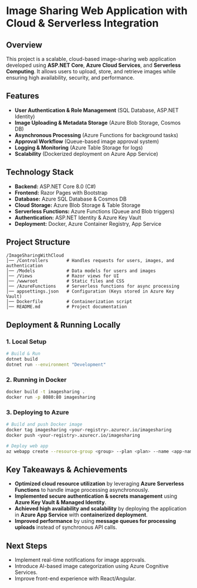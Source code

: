 # **Image Sharing Web Application with Cloud & Serverless Integration**

## **Overview**
This project is a scalable, cloud-based image-sharing web application developed using **ASP.NET Core**, **Azure Cloud Services**, and **Serverless Computing**. It allows users to upload, store, and retrieve images while ensuring high availability, security, and performance.

## **Features**
- **User Authentication & Role Management** (SQL Database, ASP.NET Identity)
- **Image Uploading & Metadata Storage** (Azure Blob Storage, Cosmos DB)
- **Asynchronous Processing** (Azure Functions for background tasks)
- **Approval Workflow** (Queue-based image approval system)
- **Logging & Monitoring** (Azure Table Storage for logs)
- **Scalability** (Dockerized deployment on Azure App Service)

## **Technology Stack**
- **Backend:** ASP.NET Core 8.0 (C#)
- **Frontend:** Razor Pages with Bootstrap
- **Database:** Azure SQL Database & Cosmos DB
- **Cloud Storage:** Azure Blob Storage & Table Storage
- **Serverless Functions:** Azure Functions (Queue and Blob triggers)
- **Authentication:** ASP.NET Identity & Azure Key Vault
- **Deployment:** Docker, Azure Container Registry, App Service

## **Project Structure**
```
/ImageSharingWithCloud
│── /Controllers       # Handles requests for users, images, and authentication
│── /Models            # Data models for users and images
│── /Views             # Razor views for UI
│── /wwwroot           # Static files and CSS
│── /AzureFunctions    # Serverless functions for async processing
│── appsettings.json   # Configuration (Keys stored in Azure Key Vault)
│── Dockerfile         # Containerization script
│── README.md          # Project documentation
```

## **Deployment & Running Locally**
### **1. Local Setup**
```bash
# Build & Run
dotnet build
dotnet run --environment "Development"
```
### **2. Running in Docker**
```bash
docker build -t imagesharing .
docker run -p 8080:80 imagesharing
```
### **3. Deploying to Azure**
```bash
# Build and push Docker image
docker tag imagesharing <your-registry>.azurecr.io/imagesharing
docker push <your-registry>.azurecr.io/imagesharing

# Deploy web app
az webapp create --resource-group <group> --plan <plan> --name <app-name> --deployment-container-image-name <your-registry>.azurecr.io/imagesharing
```

## **Key Takeaways & Achievements**
- **Optimized cloud resource utilization** by leveraging **Azure Serverless Functions** to handle image processing asynchronously.
- **Implemented secure authentication & secrets management** using **Azure Key Vault & Managed Identity**.
- **Achieved high availability and scalability** by deploying the application in **Azure App Service** with **containerized deployment**.
- **Improved performance** by using **message queues for processing uploads** instead of synchronous API calls.

## **Next Steps**
- Implement real-time notifications for image approvals.
- Introduce AI-based image categorization using Azure Cognitive Services.
- Improve front-end experience with React/Angular.

